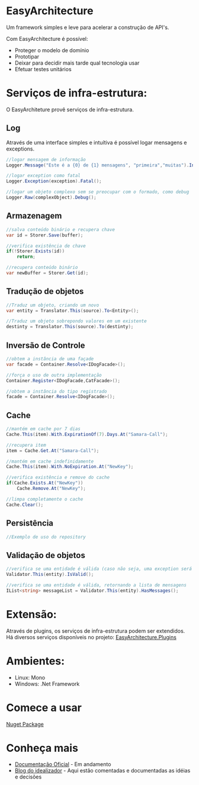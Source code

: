# EasyArchitecture

Um framework simples e leve para acelerar a construção de API's.

Com EasyArchitecture é possível:
* Proteger o modelo de domínio
* Prototipar
* Deixar para decidir mais tarde qual tecnologia usar
* Efetuar testes unitários


# Serviços de infra-estrutura:

O EasyArchiteture provê serviços de infra-estrutura.

## Log

Através de uma interface simples e intuítiva é possível logar mensagens e exceptions.

```csharp
//logar mensagem de informação
Logger.Message("Este é a {0} de {1} mensagens", "primeira","muitas").Info();

//logar exception como fatal
Logger.Exception(exception).Fatal();

//logar um objeto complexo sem se preocupar com o formado, como debug
Logger.Raw(complexObject).Debug();

```

## Armazenagem

```csharp
//salva conteúdo binário e recupera chave
var id = Storer.Save(buffer);

//verifica existência de chave
if(!Storer.Exists(id))
    return;

//recupera conteúdo binário
var newBuffer = Storer.Get(id);

```


## Tradução de objetos

```csharp
//Traduz um objeto, criando um novo
var entity = Translator.This(source).To<Entity>();

//Traduz um objeto sobrepondo valores em um existente
destinty = Translator.This(source).To(destinty);

```

## Inversão de Controle

```csharp
//obtem a instância de uma façade
var facade = Container.Resolve<IDogFacade>();

//força o uso de outra implementação
Container.Register<IDogFacade,CatFacade>();

//obtem a instância do tipo registrado
facade = Container.Resolve<IDogFacade>();

```
## Cache

```csharp
//mantém em cache por 7 dias
Cache.This(item).With.ExpirationOf(7).Days.At("Samara-Call");

//recupera item
item = Cache.Get.At("Samara-Call");

//mantém em cache indefinidamente
Cache.This(item).With.NoExpiration.At("NewKey");

//verifica existência e remove do cache
if(Cache.Exists.At("NewKey"))
    Cache.Remove.At("NewKey");

//limpa completamente o cache
Cache.Clear();


```
## Persistência

```csharp
//Exemplo de uso do repository

```
## Validação de objetos

```csharp
//verifica se uma entidade é válida (caso não seja, uma exception será lançada)
Validator.This(entity).IsValid();

//verifica se uma entidade é válida, retornando a lista de mensagens
IList<string> messageList = Validator.This(entity).HasMessages();

```

# Extensão:
Através de plugins, os serviços de infra-estrutura podem ser extendidos.
Há diversos serviços disponíveis no projeto: [EasyArchitecture.Plugins](https://github.com/henriquericcio/EasyArchitecture.Plugins)

# Ambientes:
* Linux: Mono 
* Windows: .Net Framework

# Comece a usar
[Nuget Package](http://nuget.org/packages/easyarchitecture)

# Conheça mais
* [Documentação Oficial](http://henriquericcio.github.com/EasyArchitecture/) - Em andamento
* [Blog do idealizador](http://henriquericcio.com/category/easyarchitecture/) - Aqui estão comentadas e documentadas as idéias e decisões

